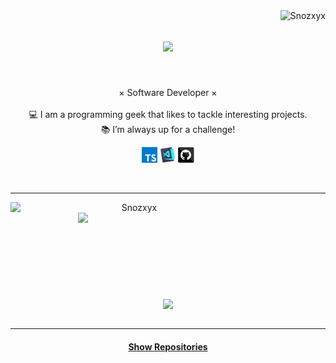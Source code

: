 <img align="right" src="https://komarev.com/ghpvc/?username=Snozxyx" alt="Snozxyx" />

<h1 align="center">
  <a href="https://git.io/typing-svg">
    <img src=https://readme-typing-svg.herokuapp.com/?lines=Hello,+There!+👋;%20I%27m+Snozxyx!&center=true&size=40">
  </a>
</h1>                                                                         
<br>                                                                              
<p align="center">
  × Software Developer ×
  <br>
   <br>
  💻 I am a programming geek that likes to tackle interesting projects.
  <br>
  📚 I’m always up for a challenge!
  <br>
</p>                          
<p align="center">
  <code><img title="TypeScript" height="25" src="https://raw.githubusercontent.com/Snozxyx/Snozxyx/master/images/typescript.svg"></code>
  <code><img title="Visual Studio Code" height="25" src="https://raw.githubusercontent.com/Snozxyx/Snozxyx/master/images/vs-code.png"></code>
  <code><img title="GitHub" height="25" src="https://raw.githubusercontent.com/Snozxyx/Snozxyx/master/images/github.svg"></code>
</p>
                                                                               
<br>
<hr>
<p align=center>
  <div align=center>
    <a href="https://github.com/denvercoder1/github-readme-streak-stats" title="Go to Source">
      <img align="left" width=396 src="https://streak-stats.demolab.com/?user=Snozxyx&theme=react&border=61dafb&hide_border=true" alt="Snozxyx" />
    </a>
    <a href="https://github.com/anuraghazra/github-readme-stats" title="Go to Source">
      <img align="right" width=396 src="https://github-readme-stats.vercel.app/api?username=Snozxyx0&show_icons=true&theme=react&border_color=61dafb&hide_border=true" />
    </a>
  </div>
  <br><br><br><br><br><br><br><br><br>
  <div align=center>
    <a href="https://github.com/anuraghazra/github-readme-stats">
      <img width=325 align="center" src="https://github-readme-stats.vercel.app/api/top-langs/?username=Snozxyx&hide=c%23,powershell&title_color=61dafb&text_color=ffffff&icon_color=61dafb&bg_color=20232a&langs_count=8&layout=compact&border_color=61dafb&hide_border=true" />
    </a>
  </div>
  <br>
</p>

<hr>

<h4 align="center">
  <a href="https://github.com/Snozxyx?tab=repositories" title="Show Repositories">Show Repositories</a>
</h4>

